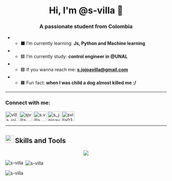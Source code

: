 <!--
- Hi, I’m @S-Villa 👋
- 🟦 I’m currently study control engineer in @UNAL
- ⬛ I’m currently learning Js, Python and Machine learning 
- 🟪 If you wanna reach me: s.jojoavilla@gmail.com
-->
<h1 align="center">Hi, I'm @s-villa 🦥</h1>
<h3 align="center">A passionate student from Colombia</h3>

- - ⬛ I’m currently learning: **Js, Python and Machine learning**

- - 🟦 I’m currently study: **control engineer in @UNAL**

- - 🟪 If you wanna reach me: **s.jojoavilla@gmail.com**

- - 🟧 Fun fact: **when I was child a dog almost killed me :/**
 
<hr>

<h3 align="left">Connect with me:</h3>
<p align="left">
<a href="https://twitter.com/villa_jojoa" target="blank"><img align="center" src="https://raw.githubusercontent.com/rahuldkjain/github-profile-readme-generator/master/src/images/icons/Social/twitter.svg" alt="villa_jojoa" height="30" width="40" /></a>
<a href="https://linkedin.com/in/sjvilla" target="blank"><img align="center" src="https://raw.githubusercontent.com/rahuldkjain/github-profile-readme-generator/master/src/images/icons/Social/linked-in-alt.svg" alt="sjvilla" height="30" width="40" /></a>
<a href="https://instagram.com/s.villa_" target="blank"><img align="center" src="https://raw.githubusercontent.com/rahuldkjain/github-profile-readme-generator/master/src/images/icons/Social/instagram.svg" alt="s.villa_" height="30" width="40" /></a>
<a href="https://www.hackerrank.com/s_jojoavilla" target="blank"><img align="center" src="https://raw.githubusercontent.com/rahuldkjain/github-profile-readme-generator/master/src/images/icons/Social/hackerrank.svg" alt="s_jojoavilla" height="30" width="40" /></a>
<a href="https://www.leetcode.com/svilla03" target="blank"><img align="center" src="https://raw.githubusercontent.com/rahuldkjain/github-profile-readme-generator/master/src/images/icons/Social/leet-code.svg" alt="svilla03" height="30" width="40" /></a>
</p>

<hr>

<!-- <h3 align="left">Languages and Tools:</h3> -->
## <img src="https://media2.giphy.com/media/QssGEmpkyEOhBCb7e1/giphy.gif?cid=ecf05e47a0n3gi1bfqntqmob8g9aid1oyj2wr3ds3mg700bl&rid=giphy.gif" width ="25"><b> Skills and Tools</b>

<p align="center">
  <a href="https://skillicons.dev">
    <img src="https://skillicons.dev/icons?i=py,cs,mysql,js,html,css,bootstrap,tensorflow,anaconda,react,django,dotnet,git,github,matlab,postman,arduino,visualstudio,vscode,unity,godot,gamemakerstudio,bash,linux & theme=dark&perline=3" />
  </a>
</p>


<p><img align="left" src="https://github-readme-stats.vercel.app/api/top-langs?username=s-villa&show_icons=true&locale=en&layout=compact" alt="s-villa" /></p>

<p>&nbsp;<img align="center" src="https://github-readme-stats.vercel.app/api?username=s-villa&show_icons=true&locale=en" alt="s-villa" /></p>

<p><img align="center" src="https://github-readme-streak-stats.herokuapp.com/?user=s-villa&" alt="s-villa" /></p>


